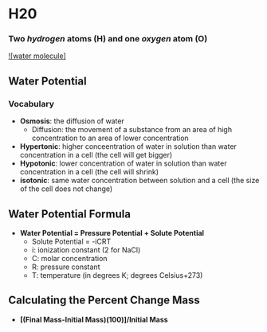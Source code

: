# H20
### **Two** _hydrogen_ atoms (H) and **one** _oxygen_ atom (O)
[![water molecule]](https://www.pngwing.com/en/free-png-slnao)

## Water Potential
### Vocabulary
- **Osmosis**: the diffusion of water
  * Diffusion: the movement of a substance from an area of high concentration to an area of lower concentration
- **Hypertonic**: higher conceentration of water in solution than water concentration in a cell (the cell will get bigger)
- **Hypotonic**: lower concentration of water in solution than water concentration in a cell (the cell will shrink)
- **isotonic**: same water concentration between solution and a cell (the size of the cell does not change)

## Water Potential Formula
- **Water Potential = Pressure Potential + Solute Potential**
  * Solute Potential = -iCRT
  * i: ionization constant (2 for NaCl)
  * C: molar concentration
  * R: pressure constant
  * T: temperature (in degrees K; degrees Celsius+273)

## Calculating the Percent Change Mass
- **[(Final Mass-Initial Mass)(100)]/Initial Mass**
